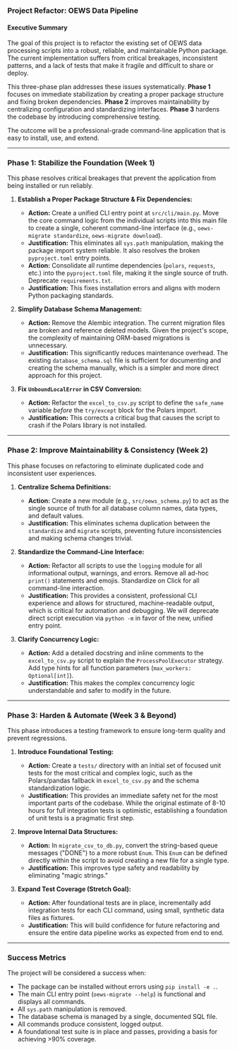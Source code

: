### **Project Refactor: OEWS Data Pipeline**

#### **Executive Summary**

The goal of this project is to refactor the existing set of OEWS data processing scripts into a robust, reliable, and maintainable Python package. The current implementation suffers from critical breakages, inconsistent patterns, and a lack of tests that make it fragile and difficult to share or deploy.

This three-phase plan addresses these issues systematically. **Phase 1** focuses on immediate stabilization by creating a proper package structure and fixing broken dependencies. **Phase 2** improves maintainability by centralizing configuration and standardizing interfaces. **Phase 3** hardens the codebase by introducing comprehensive testing.

The outcome will be a professional-grade command-line application that is easy to install, use, and extend.

---

### **Phase 1: Stabilize the Foundation (Week 1)**

This phase resolves critical breakages that prevent the application from being installed or run reliably.

1.  **Establish a Proper Package Structure & Fix Dependencies:**
    *   **Action:** Create a unified CLI entry point at `src/cli/main.py`. Move the core command logic from the individual scripts into this main file to create a single, coherent command-line interface (e.g., `oews-migrate standardize`, `oews-migrate download`).
    *   **Justification:** This eliminates all `sys.path` manipulation, making the package import system reliable. It also resolves the broken `pyproject.toml` entry points.
    *   **Action:** Consolidate all runtime dependencies (`polars`, `requests`, etc.) into the `pyproject.toml` file, making it the single source of truth. Deprecate `requirements.txt`.
    *   **Justification:** This fixes installation errors and aligns with modern Python packaging standards.

2.  **Simplify Database Schema Management:**
    *   **Action:** Remove the Alembic integration. The current migration files are broken and reference deleted models. Given the project's scope, the complexity of maintaining ORM-based migrations is unnecessary.
    *   **Justification:** This significantly reduces maintenance overhead. The existing `database_schema.sql` file is sufficient for documenting and creating the schema manually, which is a simpler and more direct approach for this project.

3.  **Fix `UnboundLocalError` in CSV Conversion:**
    *   **Action:** Refactor the `excel_to_csv.py` script to define the `safe_name` variable *before* the `try/except` block for the Polars import.
    *   **Justification:** This corrects a critical bug that causes the script to crash if the Polars library is not installed.

---

### **Phase 2: Improve Maintainability & Consistency (Week 2)**

This phase focuses on refactoring to eliminate duplicated code and inconsistent user experiences.

1.  **Centralize Schema Definitions:**
    *   **Action:** Create a new module (e.g., `src/oews_schema.py`) to act as the single source of truth for all database column names, data types, and default values.
    *   **Justification:** This eliminates schema duplication between the `standardize` and `migrate` scripts, preventing future inconsistencies and making schema changes trivial.

2.  **Standardize the Command-Line Interface:**
    *   **Action:** Refactor all scripts to use the `logging` module for all informational output, warnings, and errors. Remove all ad-hoc `print()` statements and emojis. Standardize on Click for all command-line interaction.
    *   **Justification:** This provides a consistent, professional CLI experience and allows for structured, machine-readable output, which is critical for automation and debugging. We will deprecate direct script execution via `python -m` in favor of the new, unified entry point.

3.  **Clarify Concurrency Logic:**
    *   **Action:** Add a detailed docstring and inline comments to the `excel_to_csv.py` script to explain the `ProcessPoolExecutor` strategy. Add type hints for all function parameters (`max_workers: Optional[int]`).
    *   **Justification:** This makes the complex concurrency logic understandable and safer to modify in the future.

---

### **Phase 3: Harden & Automate (Week 3 & Beyond)**

This phase introduces a testing framework to ensure long-term quality and prevent regressions.

1.  **Introduce Foundational Testing:**
    *   **Action:** Create a `tests/` directory with an initial set of focused unit tests for the most critical and complex logic, such as the Polars/pandas fallback in `excel_to_csv.py` and the schema standardization logic.
    *   **Justification:** This provides an immediate safety net for the most important parts of the codebase. While the original estimate of 8-10 hours for full integration tests is optimistic, establishing a foundation of unit tests is a pragmatic first step.

2.  **Improve Internal Data Structures:**
    *   **Action:** In `migrate_csv_to_db.py`, convert the string-based queue messages ("DONE") to a more robust `Enum`. This `Enum` can be defined directly within the script to avoid creating a new file for a single type.
    *   **Justification:** This improves type safety and readability by eliminating "magic strings."

3.  **Expand Test Coverage (Stretch Goal):**
    *   **Action:** After foundational tests are in place, incrementally add integration tests for each CLI command, using small, synthetic data files as fixtures.
    *   **Justification:** This will build confidence for future refactoring and ensure the entire data pipeline works as expected from end to end.

---

### **Success Metrics**

The project will be considered a success when:
- The package can be installed without errors using `pip install -e .`.
- The main CLI entry point (`oews-migrate --help`) is functional and displays all commands.
- All `sys.path` manipulation is removed.
- The database schema is managed by a single, documented SQL file.
- All commands produce consistent, logged output.
- A foundational test suite is in place and passes, providing a basis for achieving >90% coverage.
